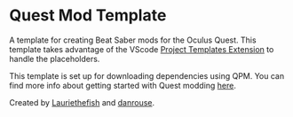 # Quest Mod Template

A template for creating Beat Saber mods for the Oculus Quest. This template takes advantage of the VScode [Project Templates Extension](https://marketplace.visualstudio.com/items?itemName=cantonios.project-templates) to handle the placeholders.

This template is set up for downloading dependencies using QPM. You can find more info about getting started with Quest modding [here](https://github.com/danrouse/beatsaber-quest-modding-guide).

Created by [Lauriethefish](https://github.com/Lauriethefish) and [danrouse](https://github.com/danrouse).
